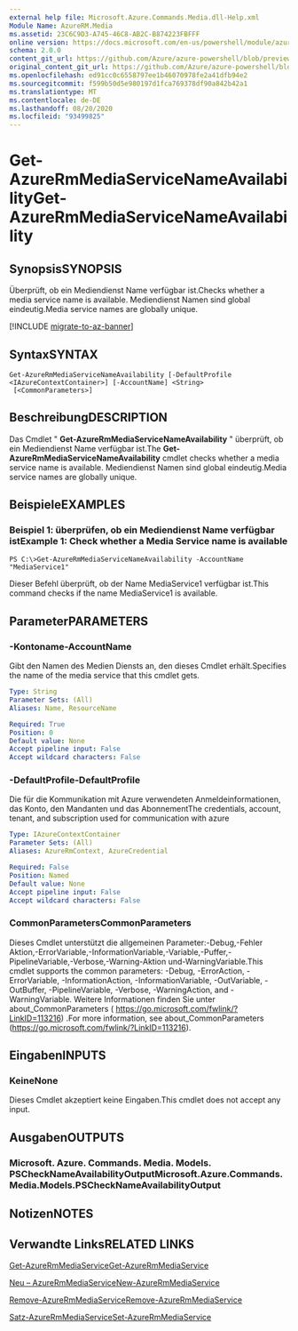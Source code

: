 ```yaml
---
external help file: Microsoft.Azure.Commands.Media.dll-Help.xml
Module Name: AzureRM.Media
ms.assetid: 23C6C9D3-A745-46C8-AB2C-B874223FBFFF
online version: https://docs.microsoft.com/en-us/powershell/module/azurerm.media/get-azurermmediaservicenameavailability
schema: 2.0.0
content_git_url: https://github.com/Azure/azure-powershell/blob/preview/src/ResourceManager/Media/Commands.Media/help/Get-AzureRmMediaServiceNameAvailability.md
original_content_git_url: https://github.com/Azure/azure-powershell/blob/preview/src/ResourceManager/Media/Commands.Media/help/Get-AzureRmMediaServiceNameAvailability.md
ms.openlocfilehash: ed91cc0c6558797ee1b46070978fe2a41dfb94e2
ms.sourcegitcommit: f599b50d5e980197d1fca769378df90a842b42a1
ms.translationtype: MT
ms.contentlocale: de-DE
ms.lasthandoff: 08/20/2020
ms.locfileid: "93499825"
---
```

# <span data-ttu-id="0acca-101">Get-AzureRmMediaServiceNameAvailability</span><span class="sxs-lookup"><span data-stu-id="0acca-101">Get-AzureRmMediaServiceNameAvailability</span></span>

## <span data-ttu-id="0acca-102">Synopsis</span><span class="sxs-lookup"><span data-stu-id="0acca-102">SYNOPSIS</span></span>
<span data-ttu-id="0acca-103">Überprüft, ob ein Mediendienst Name verfügbar ist.</span><span class="sxs-lookup"><span data-stu-id="0acca-103">Checks whether a media service name is available.</span></span>
<span data-ttu-id="0acca-104">Mediendienst Namen sind global eindeutig.</span><span class="sxs-lookup"><span data-stu-id="0acca-104">Media service names are globally unique.</span></span>

[!INCLUDE [migrate-to-az-banner](../../includes/migrate-to-az-banner.md)]

## <span data-ttu-id="0acca-105">Syntax</span><span class="sxs-lookup"><span data-stu-id="0acca-105">SYNTAX</span></span>

```
Get-AzureRmMediaServiceNameAvailability [-DefaultProfile <IAzureContextContainer>] [-AccountName] <String>
 [<CommonParameters>]
```

## <span data-ttu-id="0acca-106">Beschreibung</span><span class="sxs-lookup"><span data-stu-id="0acca-106">DESCRIPTION</span></span>
<span data-ttu-id="0acca-107">Das Cmdlet " **Get-AzureRmMediaServiceNameAvailability** " überprüft, ob ein Mediendienst Name verfügbar ist.</span><span class="sxs-lookup"><span data-stu-id="0acca-107">The **Get-AzureRmMediaServiceNameAvailability** cmdlet checks whether a media service name is available.</span></span>
<span data-ttu-id="0acca-108">Mediendienst Namen sind global eindeutig.</span><span class="sxs-lookup"><span data-stu-id="0acca-108">Media service names are globally unique.</span></span>

## <span data-ttu-id="0acca-109">Beispiele</span><span class="sxs-lookup"><span data-stu-id="0acca-109">EXAMPLES</span></span>

### <span data-ttu-id="0acca-110">Beispiel 1: überprüfen, ob ein Mediendienst Name verfügbar ist</span><span class="sxs-lookup"><span data-stu-id="0acca-110">Example 1: Check whether a Media Service name is available</span></span>
```
PS C:\>Get-AzureRmMediaServiceNameAvailability -AccountName "MediaService1"
```

<span data-ttu-id="0acca-111">Dieser Befehl überprüft, ob der Name MediaService1 verfügbar ist.</span><span class="sxs-lookup"><span data-stu-id="0acca-111">This command checks if the name MediaService1 is available.</span></span>

## <span data-ttu-id="0acca-112">Parameter</span><span class="sxs-lookup"><span data-stu-id="0acca-112">PARAMETERS</span></span>

### <span data-ttu-id="0acca-113">-Kontoname</span><span class="sxs-lookup"><span data-stu-id="0acca-113">-AccountName</span></span>
<span data-ttu-id="0acca-114">Gibt den Namen des Medien Diensts an, den dieses Cmdlet erhält.</span><span class="sxs-lookup"><span data-stu-id="0acca-114">Specifies the name of the media service that this cmdlet gets.</span></span>

```yaml
Type: String
Parameter Sets: (All)
Aliases: Name, ResourceName

Required: True
Position: 0
Default value: None
Accept pipeline input: False
Accept wildcard characters: False
```

### <span data-ttu-id="0acca-115">-DefaultProfile</span><span class="sxs-lookup"><span data-stu-id="0acca-115">-DefaultProfile</span></span>
<span data-ttu-id="0acca-116">Die für die Kommunikation mit Azure verwendeten Anmeldeinformationen, das Konto, den Mandanten und das Abonnement</span><span class="sxs-lookup"><span data-stu-id="0acca-116">The credentials, account, tenant, and subscription used for communication with azure</span></span>

```yaml
Type: IAzureContextContainer
Parameter Sets: (All)
Aliases: AzureRmContext, AzureCredential

Required: False
Position: Named
Default value: None
Accept pipeline input: False
Accept wildcard characters: False
```

### <span data-ttu-id="0acca-117">CommonParameters</span><span class="sxs-lookup"><span data-stu-id="0acca-117">CommonParameters</span></span>
<span data-ttu-id="0acca-118">Dieses Cmdlet unterstützt die allgemeinen Parameter:-Debug,-Fehler Aktion,-ErrorVariable,-InformationVariable,-Variable,-Puffer,-PipelineVariable,-Verbose,-Warning-Aktion und-WarningVariable.</span><span class="sxs-lookup"><span data-stu-id="0acca-118">This cmdlet supports the common parameters: -Debug, -ErrorAction, -ErrorVariable, -InformationAction, -InformationVariable, -OutVariable, -OutBuffer, -PipelineVariable, -Verbose, -WarningAction, and -WarningVariable.</span></span> <span data-ttu-id="0acca-119">Weitere Informationen finden Sie unter about_CommonParameters ( https://go.microsoft.com/fwlink/?LinkID=113216) .</span><span class="sxs-lookup"><span data-stu-id="0acca-119">For more information, see about_CommonParameters (https://go.microsoft.com/fwlink/?LinkID=113216).</span></span>

## <span data-ttu-id="0acca-120">Eingaben</span><span class="sxs-lookup"><span data-stu-id="0acca-120">INPUTS</span></span>

### <span data-ttu-id="0acca-121">Keine</span><span class="sxs-lookup"><span data-stu-id="0acca-121">None</span></span>
<span data-ttu-id="0acca-122">Dieses Cmdlet akzeptiert keine Eingaben.</span><span class="sxs-lookup"><span data-stu-id="0acca-122">This cmdlet does not accept any input.</span></span>

## <span data-ttu-id="0acca-123">Ausgaben</span><span class="sxs-lookup"><span data-stu-id="0acca-123">OUTPUTS</span></span>

### <span data-ttu-id="0acca-124">Microsoft. Azure. Commands. Media. Models. PSCheckNameAvailabilityOutput</span><span class="sxs-lookup"><span data-stu-id="0acca-124">Microsoft.Azure.Commands.Media.Models.PSCheckNameAvailabilityOutput</span></span>

## <span data-ttu-id="0acca-125">Notizen</span><span class="sxs-lookup"><span data-stu-id="0acca-125">NOTES</span></span>

## <span data-ttu-id="0acca-126">Verwandte Links</span><span class="sxs-lookup"><span data-stu-id="0acca-126">RELATED LINKS</span></span>

[<span data-ttu-id="0acca-127">Get-AzureRmMediaService</span><span class="sxs-lookup"><span data-stu-id="0acca-127">Get-AzureRmMediaService</span></span>](./Get-AzureRmMediaService.md)

[<span data-ttu-id="0acca-128">Neu – AzureRmMediaService</span><span class="sxs-lookup"><span data-stu-id="0acca-128">New-AzureRmMediaService</span></span>](./New-AzureRmMediaService.md)

[<span data-ttu-id="0acca-129">Remove-AzureRmMediaService</span><span class="sxs-lookup"><span data-stu-id="0acca-129">Remove-AzureRmMediaService</span></span>](./Remove-AzureRmMediaService.md)

[<span data-ttu-id="0acca-130">Satz-AzureRmMediaService</span><span class="sxs-lookup"><span data-stu-id="0acca-130">Set-AzureRmMediaService</span></span>](./Set-AzureRmMediaService.md)



